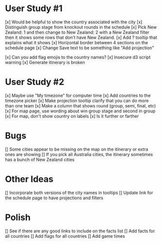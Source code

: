 # User Study #1

[x] Would be helpful to show the country associated with the city
[x] Distinguish group stage from knockout rounds in the schedule
[x] Pick New Zealand: 1 and then change to New Zealand: 2 with a
New Zealand filter then it shows some rows that don't have New
Zealand.
[x] Add ? tooltip that explains what it shows
[x] Horizontal border between 4 sections on the schedule page
[x] Change Save text to be something like "Add projection"

[x] Can you add flag emojis to the country names?
[x] Insecure d3 script warning
[x] Generate itinerary is broken

# User Study #2

[x] Maybe use "My timezone" for computer time
[x] Add countries to the timezone picker
[x] Make projection tooltip clarify that you can do more than one team
[x] Make a column that shows round (group, semi, final, etc)
[x] For map page, use wording about win group stage and second in group
[x] For map, don't show country on labels
[x] Is it further or farther

# Bugs
[] Some cities appear to be missing on the map on the itinerary or extra
ones are showing
[] If you pick all Australia cities, the itinerary sometimes has a
bunch of New Zealand cities

# Other Ideas

[] Incorporate both versions of the city names in tooltips
[] Update link for the schedule page to have projections and filters

# Polish
[] See if there are any good links to include on the facts list
[] Add facts for all countries
[] Add flags for all countries
[] Add game times